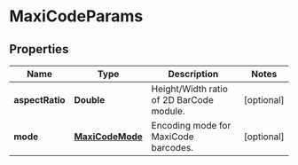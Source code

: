 
# MaxiCodeParams

## Properties
Name | Type | Description | Notes
------------ | ------------- | ------------- | -------------
**aspectRatio** | **Double** | Height/Width ratio of 2D BarCode module. |  [optional]
**mode** | [**MaxiCodeMode**](MaxiCodeMode.md) | Encoding mode for MaxiCode barcodes. |  [optional]



